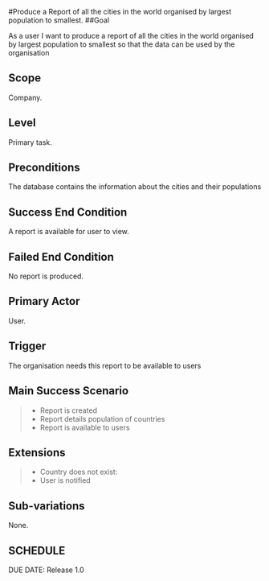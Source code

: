 #Produce a Report of all the cities in the world organised by largest population to smallest.
##Goal

As a user I want to produce a report of all the cities in the world organised by largest population to smallest so that the data can be used by the organisation

## Scope

Company.

## Level

Primary task.

## Preconditions

The database contains the information about the cities and their populations

## Success End Condition

A report is available for user to view.

## Failed End Condition

No report is produced.

## Primary Actor

User.

## Trigger

The organisation needs this report to be available to users

## Main Success Scenario

>- Report is created
>- Report details population of countries
>- Report is available to users

## Extensions

>- Country does not exist:
>- User is notified

## Sub-variations

None.

## SCHEDULE

DUE DATE: Release 1.0